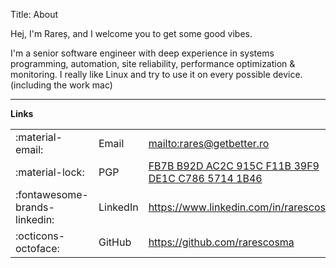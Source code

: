 Title: About

Hej, I'm Rareș, and I welcome you to get some good vibes.

I'm a senior software engineer with deep experience in systems programming, automation, site reliability, performance optimization & monitoring. I really like Linux and try to use it on every possible device. (including the work mac)

----

**Links**

| | | |
| ------------------------------ | ----- | --------------------------- |
| :material-email: | Email | <mailto:rares@getbetter.ro> |
| :material-lock: | PGP | [FB7B B92D AC2C 915C F11B  39F9 DE1C C786 5714 1B46](http://keyserver.ubuntu.com/pks/lookup?op=vindex&search=0xFB7BB92DAC2C915CF11B39F9DE1CC78657141B46&fingerprint=on) |
| :fontawesome-brands-linkedin: | LinkedIn | <https://www.linkedin.com/in/rarescosma> |
| :octicons-octoface: | GitHub | <https://github.com/rarescosma> |
